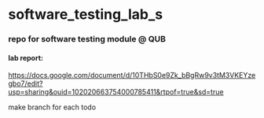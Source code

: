 # software_testing_lab_s

### repo for software testing module @ QUB

#### lab report:
https://docs.google.com/document/d/10THbS0e9Zk_bBgRw9v3tM3VKEYzegbo7/edit?usp=sharing&ouid=102020663754000785411&rtpof=true&sd=true

make branch for each todo
